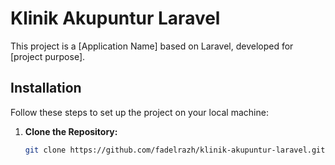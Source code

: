 # Klinik Akupuntur Laravel

This project is a [Application Name] based on Laravel, developed for [project purpose].

## Installation

Follow these steps to set up the project on your local machine:

1. **Clone the Repository:**
   ```bash
   git clone https://github.com/fadelrazh/klinik-akupuntur-laravel.git
   ```

